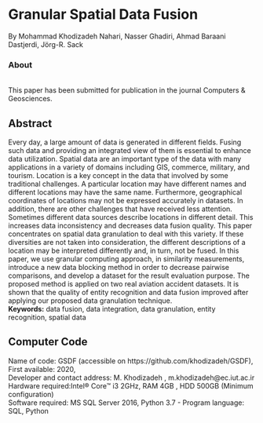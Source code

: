 # Granular Spatial Data Fusion
By  Mohammad Khodizadeh Nahari, Nasser Ghadiri, Ahmad Baraani Dastjerdi, Jörg-R. Sack

<h3> About </h3> <br> 
This paper has been submitted for publication in the journal Computers & Geosciences.

<h2>Abstract</h2>
Every day, a large amount of data is generated in different fields. Fusing such data and providing an integrated view of them is essential to enhance data utilization. Spatial data are an important type of the data with many applications in a variety of domains including GIS, commerce, military, and tourism. Location is a key concept in the data that involved by some traditional challenges. A particular location may have different names and different locations may have the same name. Furthermore, geographical coordinates of locations may not be expressed accurately in datasets. In addition, there are other challenges that have received less attention. Sometimes different data sources describe locations in different detail. This increases data inconsistency and decreases data fusion quality. This paper concentrates on spatial data granulation to deal with this variety. If these diversities are not taken into consideration, the different descriptions of a location may be interpreted differently and, in turn, not be fused. In this paper, we use granular computing approach, in similarity measurements, introduce a new data blocking method in order to decrease pairwise comparisons, and develop a dataset for the result evaluation purpose. The proposed method is applied on two real aviation accident datasets. It is shown that the quality of entity recognition and data fusion improved after applying our proposed data granulation technique.
<br> <b>Keywords:</b> data fusion, data integration, data granulation, entity recognition, spatial data

<h2>Computer Code</h2>
Name of code: GSDF (accessible on https://github.com/khodizadeh/GSDF),<br>
First available: 2020,<br>
Developer and contact address: M. Khodizadeh , m.khodizadeh@ec.iut.ac.ir<br>
Hardware required:Intel® Core™ i3 2GHz,  RAM 4GB , HDD 500GB (Minimum configuration)<br>
Software required: MS SQL Server 2016, Python 3.7 - Program language: SQL, Python <br>




